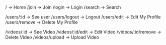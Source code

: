 / -> Home
/join -> Join
/login -> Login
/search -> Search

/users/:id -> See user
/users/logout -> Logout
/users/edit -> Edit My Profile
/users/remove -> Delete My Profile

/videos/:id -> See Video
/videos/:id/edit -> Edit Video
/videos/:id/remove -> Delete Video
/videos/upload -> Upload Video
